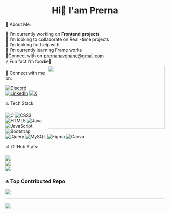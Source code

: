 <h1 align="center" size="70px">Hi👋 I'am Prerna</h1>

💫 About Me:

🔭 I’m currently working on **Frontend projects**<br>👯 I’m looking to collaborate on  Real -time projects <br>🤝 I’m looking for help with  <br>🌱 I’m currently learning Frame works<br>🫴Connect with on prernanavghane@gmail.com<br>⚡ Fun fact  I'm foodie🧋
<img src="https://media4.giphy.com/media/v1.Y2lkPTc5MGI3NjExNDNoa2duZDhuMGdnaWwyZHgwNXNiMmNvcXVpNDR3Y3QydG1laDNzbiZlcD12MV9pbnRlcm5hbF9naWZfYnlfaWQmY3Q9Zw/L1R1tvI9svkIWwpVYr/giphy.gif" align="right" height="200px" width="370px">
  

🔗 Connect with me on:

[![Discord](https://img.shields.io/badge/Discord-%237289DA.svg?logo=discord&logoColor=white)](https://discord.gg/prerna29_40013) [![LinkedIn](https://img.shields.io/badge/LinkedIn-%230077B5.svg?logo=linkedin&logoColor=white)](https://linkedin.com/in/https://www.linkedin.com/in/prerna-navghane-b9aa35297) [![X](https://img.shields.io/badge/X-black.svg?logo=X&logoColor=white)](https://x.com/@pr40825) 

♨️ Tech Stack:

![C](https://img.shields.io/badge/c-%2300599C.svg?style=plastic&logo=c&logoColor=white) ![CSS3](https://img.shields.io/badge/css3-%231572B6.svg?style=plastic&logo=css3&logoColor=white) ![HTML5](https://img.shields.io/badge/html5-%23E34F26.svg?style=plastic&logo=html5&logoColor=white) ![Java](https://img.shields.io/badge/java-%23ED8B00.svg?style=plastic&logo=openjdk&logoColor=white) ![JavaScript](https://img.shields.io/badge/javascript-%23323330.svg?style=plastic&logo=javascript&logoColor=%23F7DF1E) ![Bootstrap](https://img.shields.io/badge/bootstrap-%238511FA.svg?style=plastic&logo=bootstrap&logoColor=white) ![jQuery](https://img.shields.io/badge/jquery-%230769AD.svg?style=plastic&logo=jquery&logoColor=white) ![MySQL](https://img.shields.io/badge/mysql-%2300000f.svg?style=plastic&logo=mysql&logoColor=white) ![Figma](https://img.shields.io/badge/figma-%23F24E1E.svg?style=plastic&logo=figma&logoColor=white) ![Canva](https://img.shields.io/badge/Canva-%2300C4CC.svg?style=plastic&logo=Canva&logoColor=white)

📊 GitHub Stats:

![](https://github-readme-stats.vercel.app/api?username=Prerna2900&theme=tokyonight&hide_border=true&include_all_commits=false&count_private=false)<br/>
![](https://github-readme-streak-stats.herokuapp.com/?user=Prerna2900&theme=tokyonight&hide_border=true)<br/>
![](https://github-readme-stats.vercel.app/api/top-langs/?username=Prerna2900&theme=tokyonight&hide_border=true&include_all_commits=false&count_private=false&layout=compact)

### 🔝 Top Contributed Repo
![](https://github-contributor-stats.vercel.app/api?username=Prerna2900&limit=5&theme=tokyonight&combine_all_yearly_contributions=true)

---
[![](https://visitcount.itsvg.in/api?id=prerna29&label=Profile%20Views&color=6&icon=0&pretty=false)](https://visitcount.itsvg.in)

<!-- Proudly created with GPRM ( https://gprm.itsvg.in ) -->


